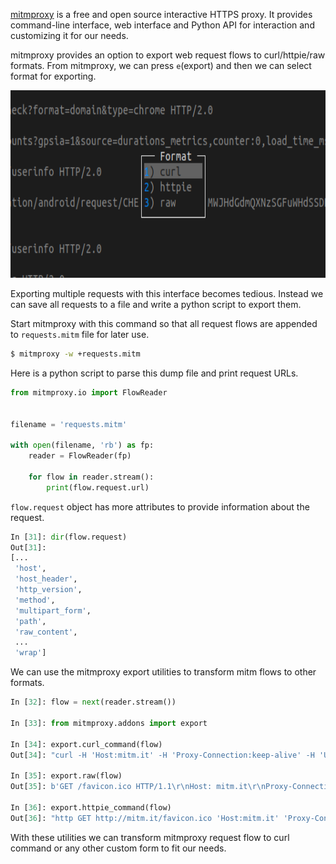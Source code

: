 <!--
.. title: Parsing & Transforming mitmproxy Request Flows
.. slug: parsing-and-transforming-mitmproxy-request-flows
.. date: 2018-08-11 21:21:21 UTC+05:30
.. tags: python
.. category:
.. link:
.. description: How to convert mitmproxy request dump to curl commands or any other custom formats.
.. type: text
-->

[mitmproxy][mitmproxy] is a free and open source interactive HTTPS proxy. It provides command-line interface, web interface and Python API for interaction and customizing it for our needs.

mitmproxy provides an option to export web request flows to curl/httpie/raw formats. From mitmproxy, we can press `e`(export) and then we can select format for exporting.

<p align="center">
<img src="/images/mitm-curl.png"  height="300px" width="600" />
</p>

Exporting multiple requests with this interface becomes tedious. Instead we can save all requests to a file and write a python script to export them.

Start mitmproxy with this command so that all request flows are appended to `requests.mitm` file for later use.

```sh
$ mitmproxy -w +requests.mitm
```

Here is a python script to parse this dump file and print request URLs.

```py
from mitmproxy.io import FlowReader


filename = 'requests.mitm'

with open(filename, 'rb') as fp:
    reader = FlowReader(fp)

    for flow in reader.stream():
        print(flow.request.url)
```

`flow.request` object has more attributes to provide information about the request.

```py
In [31]: dir(flow.request)
Out[31]:
[...
 'host',
 'host_header',
 'http_version',
 'method',
 'multipart_form',
 'path',
 'raw_content',
 ...
 'wrap']
```

We can use the mitmproxy export utilities to transform mitm flows to other formats.


```py
In [32]: flow = next(reader.stream())

In [33]: from mitmproxy.addons import export

In [34]: export.curl_command(flow)
Out[34]: "curl -H 'Host:mitm.it' -H 'Proxy-Connection:keep-alive' -H 'User-Agent:Mozilla/5.0 (X11; Linux x86_64) AppleWebKit/537.36 (KHTML, like Gecko) Chrome/67.0.3396.99 Safari/537.36' -H 'DNT:1' -H 'Accept:image/webp,image/apng,image/*,*/*;q=0.8' -H 'Referer:http://mitm.it/' -H 'Accept-Encoding:gzip, deflate' -H 'Accept-Language:en-US,en;q=0.9,ms;q=0.8,te;q=0.7' -H 'content-length:0' 'http://mitm.it/favicon.ico'"

In [35]: export.raw(flow)
Out[35]: b'GET /favicon.ico HTTP/1.1\r\nHost: mitm.it\r\nProxy-Connection: keep-alive\r\nUser-Agent: Mozilla/5.0 (X11; Linux x86_64) AppleWebKit/537.36 (KHTML, like Gecko) Chrome/67.0.3396.99 Safari/537.36\r\nDNT: 1\r\nAccept: image/webp,image/apng,image/*,*/*;q=0.8\r\nReferer: http://mitm.it/\r\nAccept-Encoding: gzip, deflate\r\nAccept-Language: en-US,en;q=0.9,ms;q=0.8,te;q=0.7\r\n\r\n'

In [36]: export.httpie_command(flow)
Out[36]: "http GET http://mitm.it/favicon.ico 'Host:mitm.it' 'Proxy-Connection:keep-alive' 'User-Agent:Mozilla/5.0 (X11; Linux x86_64) AppleWebKit/537.36 (KHTML, like Gecko) Chrome/67.0.3396.99 Safari/537.36' 'DNT:1' 'Accept:image/webp,image/apng,image/*,*/*;q=0.8' 'Referer:http://mitm.it/' 'Accept-Encoding:gzip, deflate' 'Accept-Language:en-US,en;q=0.9,ms;q=0.8,te;q=0.7' 'content-length:0'"
```

With these utilities we can transform mitmproxy request flow to curl command or any other custom form to fit our needs.


[mitmproxy]: https://mitmproxy.org/
